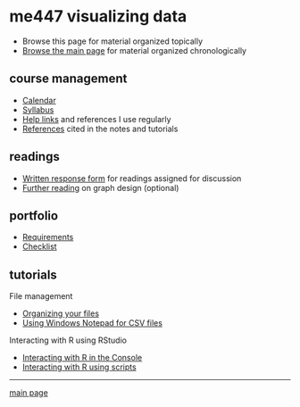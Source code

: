 
me447 visualizing data
======================

-   Browse this page for material organized topically
-   [Browse the main page](../README.md) for material organized chronologically

course management
-----------------

-   [Calendar](../cm/admin-02_calendar.pdf)
-   [Syllabus](../cm/admin-03_syllabus.md)
-   [Help links](../cm/admin-04_getting-help.md) and references I use regularly
-   [References](../cm/admin-05_references.md) cited in the notes and tutorials

readings
--------

-   [Written response form](../cm/read-01_reading-response-form.pdf) for readings assigned for discussion
-   [Further reading](http://www.graphdoctor.com/archives/154) on graph design (optional)

portfolio
---------

-   [Requirements](../cm/folio-01_portfolio-requirements.md)
-   [Checklist](../cm/folio-02_portfolio-checklist.pdf)

tutorials
---------

File management

-   [Organizing your files](../cm/tut-01_organize-files.md)
-   [Using Windows Notepad for CSV files](../cm/tut-04_notepad-for-csv.md)

Interacting with R using RStudio

-   [Interacting with R in the Console](../cm/tut-02_using-console.md)
-   [Interacting with R using scripts](../cm/tut-03_using-scripts.md)

------------------------------------------------------------------------

[main page](../README.md)

